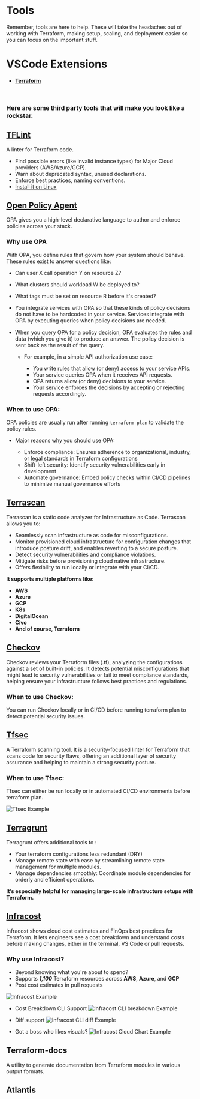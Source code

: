 # Tools
Remember, tools are here to help. These will take the headaches out of working with Terraform, making setup, scaling, and deployment easier so you can focus on the important stuff.

# VSCode Extensions
    
* [**Terraform**](vscode:extension/hashicorp.terraform) 

</br>

### Here are some third party tools that will make you look like a rockstar.

## [**TFLint**](https://github.com/terraform-linters/tflint)
A linter for Terraform code.
* Find possible errors (like invalid instance types) for Major Cloud providers (AWS/Azure/GCP).
* Warn about deprecated syntax, unused declarations.
* Enforce best practices, naming conventions.
* [Install it on Linux](https://github.com/terraform-linters/tflint#installation)
## [**Open Policy Agent**](https://github.com/open-policy-agent/opa) 
OPA gives you a high-level declarative language to author and enforce policies across your stack.

### Why use OPA 
With OPA, you define rules that govern how your system should behave. These rules exist to answer questions like:

* Can user X call operation Y on resource Z?
* What clusters should workload W be deployed to?
* What tags must be set on resource R before it's created?
* You integrate services with OPA so that these kinds of policy decisions do not have to be hardcoded in your service. Services integrate with OPA by executing queries when policy decisions are needed.

* When you query OPA for a policy decision, OPA evaluates the rules and data (which you give it) to produce an answer. The policy decision is sent back as the result of the query.

    * For example, in a simple API authorization use case:

        * You write rules that allow (or deny) access to your service APIs.
        * Your service queries OPA when it receives API requests.
        * OPA returns allow (or deny) decisions to your service.
        * Your service enforces the decisions by accepting or rejecting requests accordingly.

### When to use OPA:

OPA policies are usually run after running `terraform plan` to validate the policy rules.

* Major reasons why you should use OPA:

    * Enforce compliance: Ensures adherence to organizational, industry, or legal standards in Terraform configurations
    * Shift-left security: Identify security vulnerabilities early in development
    * Automate governance: Embed policy checks within CI/CD pipelines to minimize manual governance efforts

## [**Terrascan**](https://github.com/tenable/terrascan)
Terrascan is a static code analyzer for Infrastructure as Code. Terrascan allows you to:

* Seamlessly scan infrastructure as code for misconfigurations.
* Monitor provisioned cloud infrastructure for configuration changes that introduce posture drift, and enables reverting to a secure posture.
* Detect security vulnerabilities and compliance violations.
* Mitigate risks before provisioning cloud native infrastructure.
* Offers flexibility to run locally or integrate with your CI\CD.

**It supports multiple platforms like:**

* **AWS**
* **Azure**
* **GCP**
* **K8s**
* **DigitalOcean** 
* **Civo**
* **And of course, Terraform**

## [**Checkov**](https://github.com/bridgecrewio/checkov)
Checkov reviews your Terraform files (.tf), analyzing the configurations against a set of built-in policies. It detects potential misconfigurations that might lead to security vulnerabilities or fail to meet compliance standards, helping ensure your infrastructure follows best practices and regulations.

### When to use Checkov:

You can run Checkov locally or in CI/CD before running terraform plan to detect potential security issues.

## [**Tfsec**](https://github.com/aquasecurity/tfsec)
A Terraform scanning tool. It is a security-focused linter for Terraform that scans code for security flaws, offering an additional layer of security assurance and helping to maintain a strong security posture.

### When to use Tfsec:

Tfsec can either be run locally or in automated CI/CD environments before terraform plan.

![Tfsec Example](../../assets/terraform/tfsec.png)

## [**Terragrunt**](https://terragrunt.gruntwork.io/)
Terragrunt offers additional tools to :  
* Your terraform configurations less redundant (DRY) 
* Manage remote state with ease by streamlining remote state management for multiple modules.
* Manage dependencies smoothly: Coordinate module dependencies for orderly and efficient operations.

**It’s especially helpful for managing large-scale infrastructure setups with Terraform.**

## [**Infracost**](https://github.com/infracost/infracost)
Infracost shows cloud cost estimates and FinOps best practices for Terraform. It lets engineers see a cost breakdown and understand costs before making changes, either in the terminal, VS Code or pull requests.

### Why use Infracost?
* Beyond knowing what you're about to spend?
* Supports ***1,100*** Terraform resources across **AWS**, **Azure**, and **GCP**
* Post cost estimates in pull requests

![Infracost Example](../../assets/terraform/infracost.png)

* Cost Breakdown CLI Support
![Infracost CLI breakdown Example](../../assets/terraform/infracost_cli_breakdown.png)

* Diff support
![Infracost CLI diff Example](../../assets/terraform/infracost_cli_diff.png)

* Got a boss who likes visuals?
![Infracost Cloud Chart Example](../../assets/terraform/infracost_cloud_dashboard_chart.png)



## Terraform-docs
A utility to generate documentation from Terraform modules in various output formats.

## Atlantis
